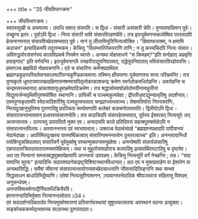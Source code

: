 +++
title = "35 जीवविभागक्रमः"

+++
जीवविभागक्रमः।  
स्वतस्सुखी च अयमात्मा। उपाधि वशात् संसरति। स द्विधा - संसारी असंसारी चेति। पुण्यपापादिमान् पूर्वः। तच्छून्य इतरः। पूर्वाऽपि द्विधा - नित्य संसारी भावि संसारविरहश्चेति। तत्र इतःपूर्वमनन्तकल्पेष्विव परस्तादपि हेत्वनागमनात् संसारविच्छेदसम्भवात् पूर्वः। मानं तु लीलाविभूतिनित्यत्वोक्तिः। "क्षिवाम्यजस्रम्, न क्षमामि कदाचन" इत्यादिकमपि तदुत्तम्भकम्। केचित्तु "विलम्भातिरेकपराणि तानि ; न तु कस्यचिदपि नित्यः संसारः। अविरुद्धयोरसंसर्गस्य कालविप्रकर्ष नियमेन व्याप्तेः। अन्यथा मोक्षसाधने "स किमहम्?"इति सन्देहात् अप्रवृत्ति प्रसङ्गात्" इति वर्णयन्ति। इतःपूर्वमनागतैः तच्छरीराद्युपनिपातवत्, तद्धेतूपनिपातात् भविसंसारविरहोपपत्तिः। प्रमाणञ्च ब्रह्मविदो मोक्षवचनानि। एते च संसारिणः कर्मप्शप्रग्रथिता ब्रह्माण्डकुहरपरिवर्तमानकालघटीयन्त्रकुण्डिकायमानाः तस्मिन् क्षीयमाणाः पूर्यमाणाश्च सन्तः परिभ्रमन्ति। तत्र पुण्यकृतो धूमरात्र्यपरपक्षदक्षिणायनषण्मासपितृलोकाकाशचन्द्र क्रमेण स्वर्गलोकमधिरोहन्ति। अवरोहन्ति च चन्द्रमसस्स्थानात् आकाशवायुधूमाभ्रमेघादिक्रमेण। तत्र श्रद्धासोमवर्षान्नरेतोमयीनामाहुतीनां विद्युत्पर्जन्यपृथिवीपुरुषयोषितः स्थानानि। प्रायिकी च पञ्चमाहुत्यपेक्षा ; द्रौपतीधृष्टद्युम्नप्रभृतिषु अदर्शनात्। एवमपुण्यकृतामपि स्वेदजादिशरीरेषु पञ्माहुत्यभावात् चन्द्रप्राप्त्यभावाच्च। तेषामतिघोरा निरयसरणिः, निरयदुःखानुभूतिश्च पुराणादिषु प्रपञ्चिता स्मर्यमाणापि कलेबरं कदम्बगोलाययति। द्वितीयोऽपि द्विधा - संसारात्यन्ताभाववान् प्रध्वस्तसंसारश्चेति। तत्र कदाचिदपि संसारहेत्वभावात्, पूर्वस्य ईश्वरवत् नित्यसूरेः तत् अत्यन्ताभावः। उत्तरस्तु उपपादितो मुक्त एव। अनादावपि काले प्रतिदिवसं सहस्रपुरुषमोक्षेऽपि न संसारात्यन्तविलयः। अस्यानन्तस्य एवं स्वभावत्वात्। उक्तञ्च वेदार्थसंग्रहे "ब्रह्मज्ञानपक्षादपि पापीयानयं भेदाभेदपक्षः। अपरिमितदुःखस्य पारमार्थिकत्वात् संसारिणामनन्तत्वेन दुस्तरत्वाच्च" इति। अनन्तपयानिधौ पयोबिन्दुसन्निपातवत् संसारिवर्गे पूर्वमुक्तेषु पश्चान्मुक्तानामनुप्रवेशः। अनन्तेष्वपि संसार्यसंसारिषु एकपादत्वत्रिपादत्वतारतम्यमापेक्षिकम्। तथा च मुहूर्तायामाहोरात्र कल्पादिषु द्रव्यपार्थिवघटादिषु च दृष्टमेव। अत एव नित्यानां समस्तबद्धमुक्तापेक्षयापि अनन्तत्वं उपपन्नम्। केचित्तु नित्यसूरि वर्गं नेच्छन्ति ; तन्न। "सदा पश्यन्ति सूरयः" इत्यादिभिः सदापश्यदनेकद्रष्टृविशिष्टस्थानविधानात्। अत एव न मुक्तप्रवाहेण वा ईश्वरेण वा अन्यथासिद्धिः। सर्वेषां जीवानां संसारात्यन्तायोगव्यवच्छेदसाधनानि जीवत्वादिलिङ्गानि यथा सम्भवं सिद्धसाधन बाधादिभिर्दूष्याणि। एतेषां नित्यसूरीणामानन््त्यावान्तरभेदादिकं श्रीपाञ्चरात्र संहितासु विशदम् अनुसन्धेयम्।  
अनन्तविष्वक्सेनाद्यैर्नियताधिक्रियैरपि।  
ज्ञानानन्दादिभिर्मुक्ता नित्यानन्दसोदराः॥34॥  
एवं सदादर्शनादिबलादेव नित्यमुक्तेश्वराणां प्रतिसर्गावस्थायां सुषुप्तकल्पतया अवस्थानं वदन्तः प्रत्युक्ताः। सङ्कोचककर्माद्यभावाच्च साऽवस्था दुरुपपादता॥